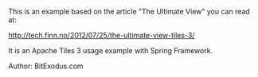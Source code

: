 This is an example based on the article "The Ultimate View" you can read at:

http://tech.finn.no/2012/07/25/the-ultimate-view-tiles-3/

It is an Apache Tiles 3 usage example with Spring Framework.

Author: BitExodus.com
